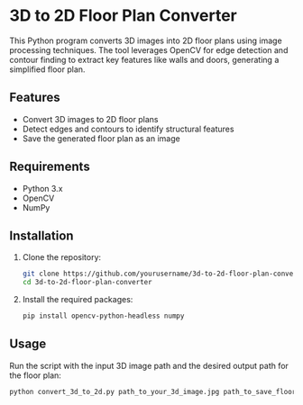 # 3D to 2D Floor Plan Converter

This Python program converts 3D images into 2D floor plans using image processing techniques. The tool leverages OpenCV for edge detection and contour finding to extract key features like walls and doors, generating a simplified floor plan.

## Features

- Convert 3D images to 2D floor plans
- Detect edges and contours to identify structural features
- Save the generated floor plan as an image

## Requirements

- Python 3.x
- OpenCV
- NumPy

## Installation

1. Clone the repository:
    ```bash
    git clone https://github.com/yourusername/3d-to-2d-floor-plan-converter.git
    cd 3d-to-2d-floor-plan-converter
    ```

2. Install the required packages:
    ```bash
    pip install opencv-python-headless numpy
    ```

## Usage

Run the script with the input 3D image path and the desired output path for the floor plan:

```bash
python convert_3d_to_2d.py path_to_your_3d_image.jpg path_to_save_floor_plan.jpg
